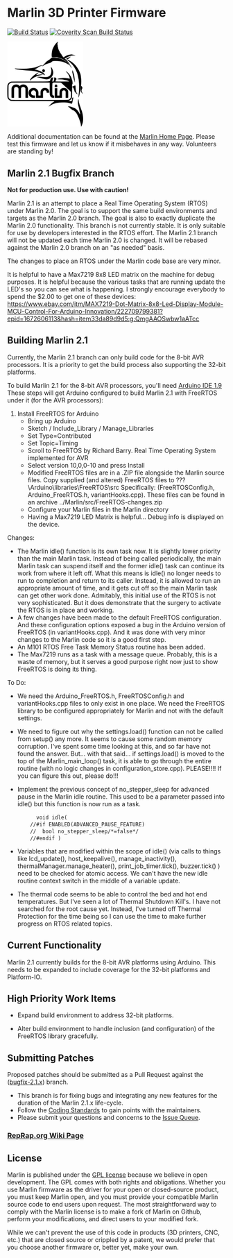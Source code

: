 # Marlin 3D Printer Firmware

[![Build Status](https://travis-ci.org/MarlinFirmware/Marlin.svg?branch=RCBugFix)](https://travis-ci.org/MarlinFirmware/Marlin)
[![Coverity Scan Build Status](https://scan.coverity.com/projects/2224/badge.svg)](https://scan.coverity.com/projects/2224)

<img align="top" width=175 src="buildroot/share/pixmaps/logo/marlin-250.png" />

Additional documentation can be found at the [Marlin Home Page](http://marlinfw.org/).
Please test this firmware and let us know if it misbehaves in any way. Volunteers are standing by!

## Marlin 2.1 Bugfix Branch

__Not for production use. Use with caution!__

Marlin 2.1 is an attempt to place a Real Time Operating System (RTOS) under Marlin 2.0.   The goal is to support the same build environments and targets as the Marlin 2.0 branch.   The goal is also to exactly duplicate the Marlin 2.0 functionality.   This branch is not currently stable.  It is only suitable for use by developers interested in the RTOS effort.   The Marlin 2.1 branch will not be updated each time Marlin 2.0 is changed.  It will be rebased against the Marlin 2.0 branch on an "as needed" basis.

The changes to place an RTOS under the Marlin code base are very minor.

It is helpful to have a Max7219 8x8 LED matrix on the machine for debug purposes.  It is helpful because the various tasks that are running update the LED's so you can see what is happening.   I strongly encourage everybody to spend the $2.00 to get one of these devices:  https://www.ebay.com/itm/MAX7219-Dot-Matrix-8x8-Led-Display-Module-MCU-Control-For-Arduino-Innovation/222709799381?epid=1672606113&hash=item33da89d9d5:g:QmgAAOSwbw1aATcc


## Building Marlin 2.1

Currently, the Marlin 2.1 branch can only build code for the 8-bit AVR processors.  It is a priority to get the build process also supporting the 32-bit platforms.   

To build Marlin 2.1 for the 8-bit AVR processors, you'll need [Arduino IDE 1.9](https://www.arduino.cc/en/main/software)   These steps will get Arduino configured to build Marlin 2.1 with FreeRTOS under it (for the AVR processors):

1.  Install FreeRTOS for Arduino
       - Bring up Arduino
       - Sketch / Include_Library / Manage_Libraries
       - Set Type=Contributed
       - Set Topic=Timing
       - Scroll to FreeRTOS by Richard Barry.  Real Time Operating System implemented for AVR
       - Select version 10,0,0-10 and press Install
       - Modified FreeRTOS files are in a .ZIP file alongside the Marlin source files.  Copy supplied (and altered) FreeRTOS files to ???\Arduino\libraries\FreeRTOS\src  Specifically: (FreeRTOSConfig.h, Arduino_FreeRTOS.h, variantHooks.cpp).  These files can be found in an archive ../Marlin/src/FreeRTOS-changes.zip
       - Configure your Marlin files in the Marlin directory
       - Having a Max7219 LED Matrix is helpful...  Debug info is displayed on
         the device.

Changes:
  - The Marlin idle() function is its own task now.  It is slightly lower priority than the main Marlin task.  Instead of being called periodically, the main Marlin task can suspend itself and the former idle() task can continue its work from where it left off.  What this means is idle() no longer needs to run to completion and return to its caller.  Instead, it is allowed to run an appropriate amount of time, and it gets cut off so the main Marlin task can get other work done.   Admitably, this initial use of the RTOS is not very sophisticated.  But it does demonstrate that the surgery to activate the RTOS is in place and working.
  - A few changes have been made to the default FreeRTOS configuration.  And these configuration options exposed a bug in the Arduino version of FreeRTOS (in variantHooks.cpp).  And it was done with very minor changes to the Marlin code so it is a good first step.
  - An M101 RTOS Free Task Memory Status routine has been added.
  - The Max7219 runs as a task with a message queue.   Probably, this is a waste of memory, but it serves a good purpose right now just to show FreeRTOS is doing its thing.
   

To Do:
  - We need the Arduino_FreeRTOS.h, FreeRTOSConfig.h and variantHooks.cpp files to only exist in one place. We need the FreeRTOS library to be configured appropriately for Marlin and not with the default settings.

  - We need to figure out why the settings.load() function can not be called
    from setup() any more.   It seems to cause some random memory corruption.
    I've spent some time looking at this, and so far have not found the
    answer.   But...  with that said...  if settings.load() is moved to the
    top of the Marlin_main_loop() task, it is able to go through the entire
    routine (with no logic changes in configuration_store.cpp).   PLEASE!!!!
    If you can figure this out, please do!!!

  - Implement the previous concept of no_stepper_sleep for advanced pause in
    the Marlin idle routine. This used to be a parameter passed into idle()
    but this function is now run as a task.

              void idle(
            //#if ENABLED(ADVANCED_PAUSE_FEATURE)
            //  bool no_stepper_sleep/*=false*/
            //#endif ) 

  - Variables that are modified within the scope of idle() (via calls to things like  lcd_update(), host_keepalive(), manage_inactivity(), thermalManager.manage_heater(), print_job_timer.tick(), buzzer.tick() ) need to be checked for atomic access.   We can't have the new idle routine context
    switch in the middle of a variable update.   

  - The thermal code seems to be able to control the bed and hot end
    temperatures.   But I've seen a lot of Thermal Shutdown Kill's.  I have
    not searched for the root cause yet.   Instead, I've turned off Thermal
    Protection for the time being so I can use the time to make further
    progress on RTOS related topics.


## Current Functionality

Marlin 2.1 currently builds for the 8-bit AVR platforms using Arduino.   This needs to be expanded to include coverage for the 32-bit platforms and Platform-IO.

## High Priority Work Items

- Expand build environment to address 32-bit platforms.

- Alter build environment to handle inclusion (and configuration) of the FreeRTOS library gracefully.

## Submitting Patches

Proposed patches should be submitted as a Pull Request against the ([bugfix-2.1.x](https://github.com/MarlinFirmware/Marlin/tree/bugfix-2.1.x)) branch.

- This branch is for fixing bugs and integrating any new features for the duration of the Marlin 2.1.x life-cycle.
- Follow the [Coding Standards](http://marlinfw.org/docs/development/coding_standards.html) to gain points with the maintainers.
- Please submit your questions and concerns to the [Issue Queue](https://github.com/MarlinFirmware/Marlin/issues).

### [RepRap.org Wiki Page](http://reprap.org/wiki/Marlin)

## License

Marlin is published under the [GPL license](/LICENSE) because we believe in open development. The GPL comes with both rights and obligations. Whether you use Marlin firmware as the driver for your open or closed-source product, you must keep Marlin open, and you must provide your compatible Marlin source code to end users upon request. The most straightforward way to comply with the Marlin license is to make a fork of Marlin on Github, perform your modifications, and direct users to your modified fork.

While we can't prevent the use of this code in products (3D printers, CNC, etc.) that are closed source or crippled by a patent, we would prefer that you choose another firmware or, better yet, make your own.


